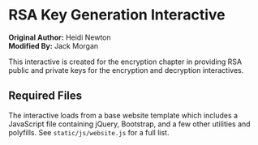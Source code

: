 # RSA Key Generation Interactive

**Original Author:** Heidi Newton  
**Modified By:** Jack Morgan

This interactive is created for the encryption chapter in providing RSA public and private keys for the encryption and decryption interactives.

## Required Files

The interactive loads from a base website template which includes a JavaScript file containing jQuery, Bootstrap, and a few other utilities and polyfills.
See `static/js/website.js` for a full list.
